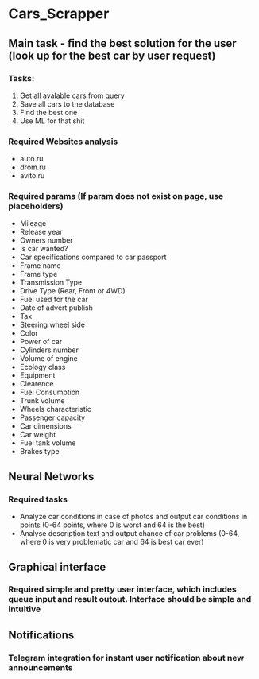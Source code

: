# Cars_Scrapper

## Main task - find the best solution for the user (look up for the best car by user request)

### Tasks:
1.  Get all avalable cars from query
2. Save all cars to the database
3. Find the best one
4. Use ML for that shit

### Required Websites analysis

* auto.ru
* drom.ru
* avito.ru

### Required params (If param does not exist on page, use placeholders)

* Mileage
* Release year
* Owners number
* Is car wanted?
* Car specifications compared to car passport
* Frame name
* Frame type
* Transmission Type
* Drive Type (Rear, Front or 4WD)
* Fuel used for the car
* Date of advert publish
* Tax
* Steering wheel side
* Color
* Power of car
* Cylinders number
* Volume of engine
* Ecology class
* Equipment
* Clearence
* Fuel Consumption
* Trunk volume
* Wheels characteristic
* Passenger capacity
* Car dimensions
* Car weight
* Fuel tank volume
* Brakes type

## Neural Networks

### Required tasks

* Analyze car conditions in case of photos and output car conditions in points (0-64 points, where 0 is worst and 64 is the best)
* Analyse description text and output chance of car problems (0-64, where 0 is very problematic car and 64 is best car ever)

## Graphical interface

### Required simple and pretty user interface, which includes queue input and result outout. Interface should be simple and intuitive

## Notifications

### Telegram integration for instant user notification about new announcements
